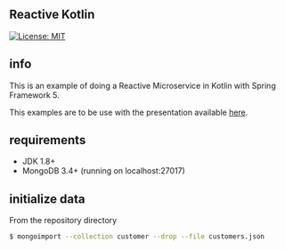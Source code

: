 ## Reactive Kotlin
[![License: MIT](https://img.shields.io/badge/License-MIT-blue.svg)](/LICENSE)

## info
This is an example of doing a Reactive Microservice in Kotlin with Spring Framework 5.

This examples are to be use with the presentation available  [here](https://juan-medina.github.io/ReactiveKotlin/index.html).

## requirements

- JDK 1.8+
- MongoDB 3.4+ (running on localhost:27017)

## initialize data

From the repository directory
```bash
$ mongoimport --collection customer --drop --file customers.json
```
